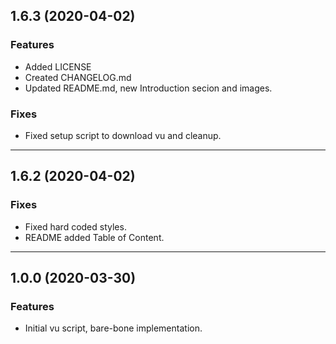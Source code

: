 
## 1.6.3 (2020-04-02)

### Features

- Added LICENSE
- Created CHANGELOG.md
- Updated README.md, new Introduction secion and images.

### Fixes

- Fixed setup script to download vu and cleanup.

---

## 1.6.2 (2020-04-02)

### Fixes

- Fixed hard coded styles.
- README added Table of Content.

---

## 1.0.0 (2020-03-30)

### Features

- Initial vu script, bare-bone implementation.
